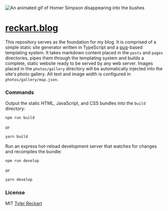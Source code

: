![An animated gif of Homer Simpson disappearing into the bushes](https://emojis.slackmojis.com/emojis/images/1450475643/211/homer-disappear.gif)
# [reckart.blog](https://reckart.blog)  
This repository serves as the foundation for my blog. It is comprised of a simple static site generator written in TypeScript and a [pug](https://pugjs.org/api/getting-started.html)-based templating system. It takes markdown content placed in the `posts` and `pages` directories, pipes them through the templating system and builds a complete, static website ready to be served by any web server. Images placed in the `photos/gallery` directory will be automatically injected into the site's photo gallery. Alt text and image width is configured in `photos/gallery/map.json`.

### Commands
Output the static HTML, JavaScript, and CSS bundles into the `build` directory:
```sh
npm run build
```
_or_
```sh
yarn build
```

Run an express hot-reload development server that watches for changes and recompiles the bundle:
```sh
npm run develop
```
_or_
```sh
yarn develop
```

### License
MIT [Tyler Reckart](https://github.com/tylerreckart)
